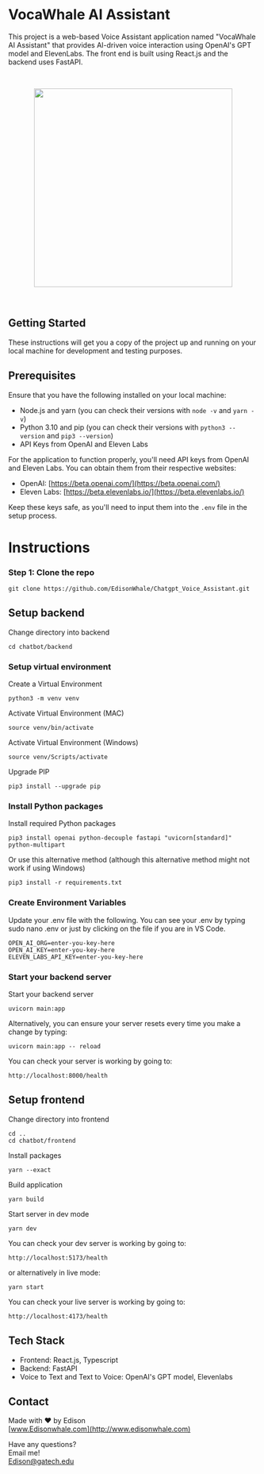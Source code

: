 # VocaWhale AI Assistant

This project is a web-based Voice Assistant application named "VocaWhale AI Assistant" that provides AI-driven voice interaction using OpenAI's GPT model and ElevenLabs. The front end is built using React.js and the backend uses FastAPI.

<br>

<p align="center">
  <img src="https://github.com/EdisonWhale/Chatgpt_Voice_Assistant/assets/103423072/bde17238-d403-4ed9-9081-39ad2e549e44" width="400">
</p>


<br>

## Getting Started

These instructions will get you a copy of the project up and running on your local machine for development and testing purposes.

## Prerequisites

Ensure that you have the following installed on your local machine:

- Node.js and yarn (you can check their versions with `node -v` and `yarn -v`)
- Python 3.10 and pip (you can check their versions with `python3 --version` and `pip3 --version`)
- API Keys from OpenAI and Eleven Labs

For the application to function properly, you'll need API keys from OpenAI and Eleven Labs. You can obtain them from their respective websites:

- OpenAI: [https://beta.openai.com/](https://beta.openai.com/)
- Eleven Labs: [https://beta.elevenlabs.io/](https://beta.elevenlabs.io/)

Keep these keys safe, as you'll need to input them into the `.env` file in the setup process.

# Instructions

### Step 1: Clone the repo

```shell
git clone https://github.com/EdisonWhale/Chatgpt_Voice_Assistant.git

```

## Setup backend

Change directory into backend

```shell
cd chatbot/backend
```

### Setup virtual environment

Create a Virtual Environment

```shell
python3 -m venv venv
```

Activate Virtual Environment (MAC)

```shell
source venv/bin/activate
```

Activate Virtual Environment (Windows)

```shell
source venv/Scripts/activate
```

Upgrade PIP

```shell
pip3 install --upgrade pip
```

### Install Python packages

Install required Python packages

```shell
pip3 install openai python-decouple fastapi "uvicorn[standard]" python-multipart
```

Or use this alternative method (although this alternative method might not work if using Windows)

```shell
pip3 install -r requirements.txt
```

### Create Environment Variables

Update your .env file with the following. You can see your .env by typing sudo nano .env or just by clicking on the file if you are in VS Code.

```plain
OPEN_AI_ORG=enter-you-key-here
OPEN_AI_KEY=enter-you-key-here
ELEVEN_LABS_API_KEY=enter-you-key-here
```

### Start your backend server

Start your backend server

```shell
uvicorn main:app
```

Alternatively, you can ensure your server resets every time you make a change by typing:

```shell
uvicorn main:app -- reload
```

You can check your server is working by going to:

```plain
http://localhost:8000/health
```

## Setup frontend

Change directory into frontend

```shell
cd ..
cd chatbot/frontend
```

Install packages

```shell
yarn --exact
```

Build application

```shell
yarn build
```

Start server in dev mode

```shell
yarn dev
```

You can check your dev server is working by going to:

```plain
http://localhost:5173/health
```

or alternatively in live mode:

```shell
yarn start
```

You can check your live server is working by going to:

```plain
http://localhost:4173/health
```

## Tech Stack
- Frontend: React.js, Typescript
- Backend: FastAPI
- Voice to Text and Text to Voice: OpenAI's GPT model, Elevenlabs

## Contact

Made with ❤️ by Edison  
[www.Edisonwhale.com](http://www.edisonwhale.com)

Have any questions?  
Email me!  
Edison@gatech.edu
